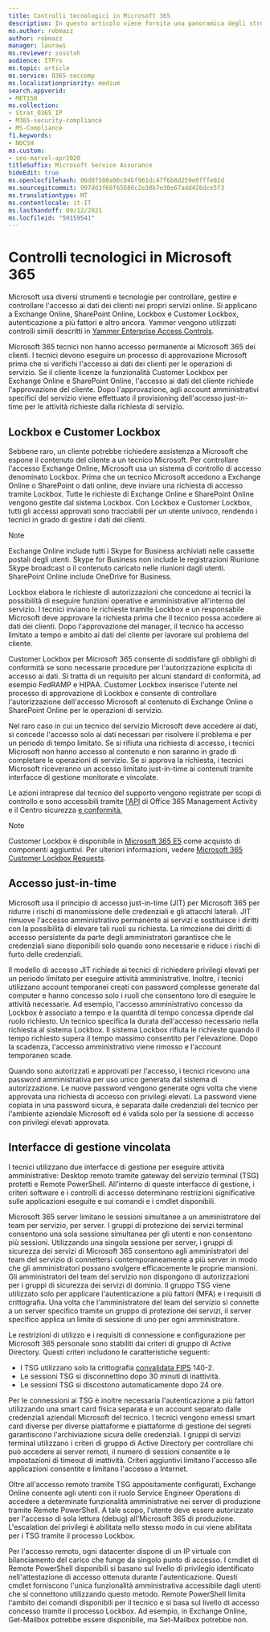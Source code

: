 ```yaml
---
title: Controlli tecnologici in Microsoft 365
description: In questo articolo viene fornita una panoramica degli strumenti e delle tecnologie utilizzati da Microsoft per il controllo della tecnologia in Microsoft 365.
ms.author: robmazz
author: robmazz
manager: laurawi
ms.reviewer: sosstah
audience: ITPro
ms.topic: article
ms.service: O365-seccomp
ms.localizationpriority: medium
search.appverid:
- MET150
ms.collection:
- Strat_O365_IP
- M365-security-compliance
- MS-Compliance
f1.keywords:
- NOCSH
ms.custom:
- seo-marvel-apr2020
titleSuffix: Microsoft Service Assurance
hideEdit: true
ms.openlocfilehash: 06d8f500a96c84bf961dc47f6b8d259e0fffe02d
ms.sourcegitcommit: 997dd3f66f65686c2e38b7e30e67add426dce5f3
ms.translationtype: MT
ms.contentlocale: it-IT
ms.lasthandoff: 09/12/2021
ms.locfileid: "59159541"
---
```

# <a name="technology-controls-in-microsoft-365"></a>Controlli tecnologici in Microsoft 365 

Microsoft usa diversi strumenti e tecnologie per controllare, gestire e controllare l'accesso ai dati dei clienti nei propri servizi online. Si applicano a Exchange Online, SharePoint Online, Lockbox e Customer Lockbox, autenticazione a più fattori e altro ancora. Yammer vengono utilizzati controlli simili descritti in [Yammer Enterprise Access Controls](assurance-yammer-enterprise-access-controls.md).

Microsoft 365 tecnici non hanno accesso permanente ai Microsoft 365 dei clienti. I tecnici devono eseguire un processo di approvazione Microsoft prima che si verifichi l'accesso ai dati dei clienti per le operazioni di servizio. Se il cliente licenze la funzionalità Customer Lockbox per Exchange Online e SharePoint Online, l'accesso ai dati del cliente richiede l'approvazione del cliente. Dopo l'approvazione, agli account amministrativi specifici del servizio viene effettuato il provisioning dell'accesso just-in-time per le attività richieste dalla richiesta di servizio.

## <a name="lockbox-and-customer-lockbox"></a>Lockbox e Customer Lockbox

Sebbene raro, un cliente potrebbe richiedere assistenza a Microsoft che espone il contenuto del cliente a un tecnico Microsoft. Per controllare l'accesso Exchange Online, Microsoft usa un sistema di controllo di accesso denominato Lockbox. Prima che un tecnico Microsoft accedono a Exchange Online o SharePoint o dati online, deve inviare una richiesta di accesso tramite Lockbox. Tutte le richieste di Exchange Online e SharePoint Online vengono gestite dal sistema Lockbox. Con Lockbox e Customer Lockbox, tutti gli accessi approvati sono tracciabili per un utente univoco, rendendo i tecnici in grado di gestire i dati dei clienti.

> [!NOTE]
> Exchange Online include tutti i Skype for Business archiviati nelle cassette postali degli utenti. Skype for Business non include le registrazioni Riunione Skype broadcast o il contenuto caricato nelle riunioni dagli utenti. SharePoint Online include OneDrive for Business.

Lockbox elabora le richieste di autorizzazioni che concedono ai tecnici la possibilità di eseguire funzioni operative e amministrative all'interno del servizio. I tecnici inviano le richieste tramite Lockbox e un responsabile Microsoft deve approvare la richiesta prima che il tecnico possa accedere ai dati dei clienti. Dopo l'approvazione del manager, il tecnico ha accesso limitato a tempo e ambito ai dati del cliente per lavorare sul problema del cliente.

Customer Lockbox per Microsoft 365 consente di soddisfare gli obblighi di conformità se sono necessarie procedure per l'autorizzazione esplicita di accesso ai dati. Si tratta di un requisito per alcuni standard di conformità, ad esempio FedRAMP e HIPAA. Customer Lockbox inserisce l'utente nel processo di approvazione di Lockbox e consente di controllare l'autorizzazione dell'accesso Microsoft al contenuto di Exchange Online o SharePoint Online per le operazioni di servizio.

Nel raro caso in cui un tecnico del servizio Microsoft deve accedere ai dati, si concede l'accesso solo ai dati necessari per risolvere il problema e per un periodo di tempo limitato. Se si rifiuta una richiesta di accesso, i tecnici Microsoft non hanno accesso al contenuto e non saranno in grado di completare le operazioni di servizio. Se si approva la richiesta, i tecnici Microsoft riceveranno un accesso limitato just-in-time ai contenuti tramite interfacce di gestione monitorate e vincolate.

Le azioni intraprese dal tecnico del supporto vengono registrate per scopi di controllo e sono accessibili tramite [l'API](/office/office-365-management-api/get-started-with-office-365-management-apis) di Office 365 Management Activity e il Centro sicurezza [e conformità.](https://protection.office.com/)

>[!NOTE]
> Customer Lockbox è disponibile in [Microsoft 365 E5](https://products.office.com/business/office-365-enterprise-e5-business-software) come acquisto di componenti aggiuntivi. Per ulteriori informazioni, vedere [Microsoft 365 Customer Lockbox Requests](https://support.office.com/article/Office-365-Customer-Lockbox-Requests-36f9cdd1-e64c-421b-a7e4-4a54d16440a2).

## <a name="just-in-time-access"></a>Accesso just-in-time

Microsoft usa il principio di accesso just-in-time (JIT) per Microsoft 365 per ridurre i rischi di manomissione delle credenziali e gli attacchi laterali. JIT rimuove l'accesso amministrativo permanente ai servizi e sostituisce i diritti con la possibilità di elevare tali ruoli su richiesta. La rimozione dei diritti di accesso persistente da parte degli amministratori garantisce che le credenziali siano disponibili solo quando sono necessarie e riduce i rischi di furto delle credenziali.

Il modello di accesso JIT richiede ai tecnici di richiedere privilegi elevati per un periodo limitato per eseguire attività amministrative. Inoltre, i tecnici utilizzano account temporanei creati con password complesse generate dal computer e hanno concesso solo i ruoli che consentono loro di eseguire le attività necessarie. Ad esempio, l'accesso amministrativo concesso da Lockbox è associato a tempo e la quantità di tempo concessa dipende dal ruolo richiesto. Un tecnico specifica la durata dell'accesso necessario nella richiesta al sistema Lockbox. Il sistema Lockbox rifiuta le richieste quando il tempo richiesto supera il tempo massimo consentito per l'elevazione. Dopo la scadenza, l'accesso amministrativo viene rimosso e l'account temporaneo scade.

Quando sono autorizzati e approvati per l'accesso, i tecnici ricevono una password amministrativa per uso unico generata dal sistema di autorizzazione. Le nuove password vengono generate ogni volta che viene approvata una richiesta di accesso con privilegi elevati. La password viene copiata in una password sicura, è separata dalle credenziali del tecnico per l'ambiente aziendale Microsoft ed è valida solo per la sessione di accesso con privilegi elevati approvata.

## <a name="constrained-management-interfaces"></a>Interfacce di gestione vincolata

I tecnici utilizzano due interfacce di gestione per eseguire attività amministrative: Desktop remoto tramite gateway del servizio terminal (TSG) protetti e Remote PowerShell. All'interno di queste interfacce di gestione, i criteri software e i controlli di accesso determinano restrizioni significative sulle applicazioni eseguite e sui comandi e i cmdlet disponibili.

Microsoft 365 server limitano le sessioni simultanee a un amministratore del team per servizio, per server. I gruppi di protezione dei servizi terminal consentono una sola sessione simultanea per gli utenti e non consentono più sessioni. Utilizzando una singola sessione per server, i gruppi di sicurezza dei servizi di Microsoft 365 consentono agli amministratori del team del servizio di connettersi contemporaneamente a più server in modo che gli amministratori possano svolgere efficacemente le proprie mansioni. Gli amministratori del team del servizio non dispongono di autorizzazioni per i gruppi di sicurezza dei servizi di dominio. Il gruppo TSG viene utilizzato solo per applicare l'autenticazione a più fattori (MFA) e i requisiti di crittografia. Una volta che l'amministratore del team del servizio si connette a un server specifico tramite un gruppo di protezione dei servizi, il server specifico applica un limite di sessione di uno per ogni amministratore.

Le restrizioni di utilizzo e i requisiti di connessione e configurazione per Microsoft 365 personale sono stabiliti dai criteri di gruppo di Active Directory. Questi criteri includono le caratteristiche seguenti:

- I TSG utilizzano solo la crittografia [convalidata FIPS](https://www.microsoft.com/TrustCenter/Compliance/FIPS) 140-2.
- Le sessioni TSG si disconnettino dopo 30 minuti di inattività.
- Le sessioni TSG si discostono automaticamente dopo 24 ore.

Per le connessioni ai TSG è inoltre necessaria l'autenticazione a più fattori utilizzando una smart card fisica separata e un account separato dalle credenziali aziendali Microsoft del tecnico. I tecnici vengono emessi smart card diverse per diverse piattaforme e piattaforme di gestione dei segreti garantiscono l'archiviazione sicura delle credenziali. I gruppi di servizi terminal utilizzano i criteri di gruppo di Active Directory per controllare chi può accedere ai server remoti, il numero di sessioni consentite e le impostazioni di timeout di inattività. Criteri aggiuntivi limitano l'accesso alle applicazioni consentite e limitano l'accesso a Internet.

Oltre all'accesso remoto tramite TSG appositamente configurati, Exchange Online consente agli utenti con il ruolo Service Engineer Operations di accedere a determinate funzionalità amministrative nei server di produzione tramite Remote PowerShell. A tale scopo, l'utente deve essere autorizzato per l'accesso di sola lettura (debug) all'Microsoft 365 di produzione. L'escalation dei privilegi è abilitata nello stesso modo in cui viene abilitata per i TSG tramite il processo Lockbox.

Per l'accesso remoto, ogni datacenter dispone di un IP virtuale con bilanciamento del carico che funge da singolo punto di accesso. I cmdlet di Remote PowerShell disponibili si basano sul livello di privilegio identificato nell'attestazione di accesso ottenuta durante l'autenticazione. Questi cmdlet forniscono l'unica funzionalità amministrativa accessibile dagli utenti che si connettono utilizzando questo metodo. Remote PowerShell limita l'ambito dei comandi disponibili per il tecnico e si basa sul livello di accesso concesso tramite il processo Lockbox. Ad esempio, in Exchange Online, Get-Mailbox potrebbe essere disponibile, ma Set-Mailbox potrebbe non.
